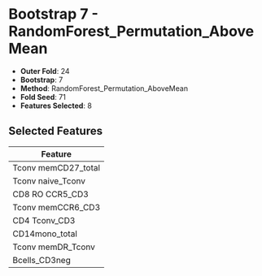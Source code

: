 # Bootstrap 7 - RandomForest_Permutation_AboveMean

- **Outer Fold**: 24
- **Bootstrap**: 7
- **Method**: RandomForest_Permutation_AboveMean
- **Fold Seed**: 71
- **Features Selected**: 8

## Selected Features

| Feature |
|---------|
| Tconv memCD27_total |
| Tconv naive_Tconv |
| CD8 RO CCR5_CD3 |
| Tconv memCCR6_CD3 |
| CD4 Tconv_CD3 |
| CD14mono_total |
| Tconv memDR_Tconv |
| Bcells_CD3neg |
